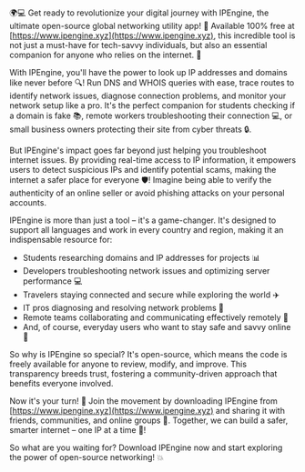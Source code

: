 🌍💻 Get ready to revolutionize your digital journey with IPEngine, the ultimate open-source global networking utility app! 🚀 Available 100% free at [https://www.ipengine.xyz](https://www.ipengine.xyz), this incredible tool is not just a must-have for tech-savvy individuals, but also an essential companion for anyone who relies on the internet. 📡

With IPEngine, you'll have the power to look up IP addresses and domains like never before 🔍! Run DNS and WHOIS queries with ease, trace routes to identify network issues, diagnose connection problems, and monitor your network setup like a pro. It's the perfect companion for students checking if a domain is fake 📚, remote workers troubleshooting their connection 💻, or small business owners protecting their site from cyber threats 🔒.

But IPEngine's impact goes far beyond just helping you troubleshoot internet issues. By providing real-time access to IP information, it empowers users to detect suspicious IPs and identify potential scams, making the internet a safer place for everyone 🛡️! Imagine being able to verify the authenticity of an online seller or avoid phishing attacks on your personal accounts.

IPEngine is more than just a tool – it's a game-changer. It's designed to support all languages and work in every country and region, making it an indispensable resource for:

* Students researching domains and IP addresses for projects 📊
* Developers troubleshooting network issues and optimizing server performance 💻
* Travelers staying connected and secure while exploring the world ✈️
* IT pros diagnosing and resolving network problems 🔧
* Remote teams collaborating and communicating effectively remotely 🏢
* And, of course, everyday users who want to stay safe and savvy online 📱

So why is IPEngine so special? It's open-source, which means the code is freely available for anyone to review, modify, and improve. This transparency breeds trust, fostering a community-driven approach that benefits everyone involved.

Now it's your turn! 💪 Join the movement by downloading IPEngine from [https://www.ipengine.xyz](https://www.ipengine.xyz) and sharing it with friends, communities, and online groups 📲. Together, we can build a safer, smarter internet – one IP at a time 🔑!

So what are you waiting for? Download IPEngine now and start exploring the power of open-source networking! 💥